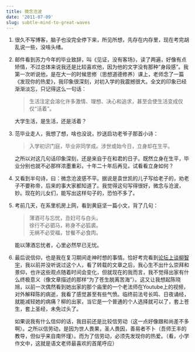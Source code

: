 ```yaml
---
title: 微念沧波
date: '2011-07-09'
slug: subtle-mind-to-great-waves
---
```


1. 很久不写博客，脑子也没完全停下来，所见所想，先存在内存里，现在考完胡乱说一些，没啥头绪。

2. 邮件看到苏力今年的毕业致辞，叫《见证，没有客场》，读了两遍，好像有点矫情，不过总体来说我还是比较喜欢他，因为他的文字没有那种“身段感”。我第一次听说他，是在大一的时候思修（思想道德修养）课上，老师念了一篇 《发现你的热爱》，我印象很深刻，对初入学的我震撼很大。全文的印象已经渐渐淡忘，只记得这么一句话：

    > 生活注定会溶化许多激情、理想、决心和追求，甚至会使生活变成仅仅“活着”。

    大学生活，是生活，还是活着？

3. 范毕业走人，我想了想，啥也没说，抄送启功老爷子那首小诗：

    > 入学初识门庭，毕业非同学成。涉世或始今日，立身却在生平。

    之所以对这几句话印象深刻，还是来自于在和君的日子。既然立身在生平，毕业分别也就不必那样浓墨重彩，十年二十年后再见，试看看立身如何？

4. 又看到半句诗，曰：微念沧波感不平。据说是袁世凯的儿子写给老子的，劝老子不要称帝，后来的事大家都知道了。我觉得这句写得很好，微念与沧波，妙。现在的儿女们，能写出这样句子的，恐怕不多了。

5. 考前几天，在系里机房上网，看到黄庭坚一篇小文，背了几句：

    > 薄酒可与忘忧，丑妇可与白头。  
    > 徐行不必驷马，称身不必狐裘。  
    > 无祸不必受福，甘餐不必食肉。

    能以薄酒忘忧者，心里必然早已无忧。

6. 最后说信仰，也是我在复习期间走神时想的事情。恰好考完看到[论坛上谈柳智宇](http://cos.name/cn/topic/104681)，我以前并没听说过这个人，看了转载的文章之后，我心生不出什么崇拜和景仰，也许这些观点随着时间会变化，但就现在的我而言，我不觉得出家有什么终极意义（像文章描述的那样“为了苍生脱离苦海”）。这又让我想起陈晓旭，以前一次偶然看到她出家的那个庙里的一个老法师在Youtube上的视频，对外解释陈的病逝，我看了感觉甚至有些气愤。临终前法号长鸣、日夜诵经，就能减轻她的病痛？柳的出家，当它是一个普通的个人选择就可以了，套上苍生，套上圣经，未免过头了。

    如果说我有什么信仰的话，我目前还是比较信劳动（这一点好像跟和尚差不多啊）。之所以信劳动，是因为世人畏果，圣人畏因，善易者不卜（吾师王丰的教导，但似乎来自南怀瑾）。而为了信劳动，必须先发现你的热爱。（看，小学作文中，这就是语文老师最喜欢的首尾呼应）

